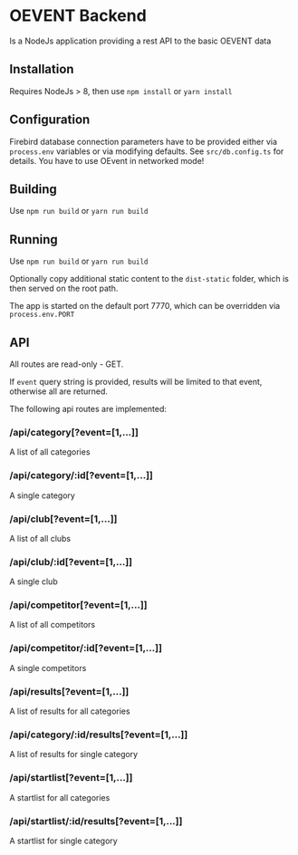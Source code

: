 # OEVENT Backend

Is a NodeJs application providing a rest API to the basic OEVENT data

## Installation
Requires NodeJs > 8, then use
`npm install` or `yarn install`

## Configuration
Firebird database connection parameters have to be provided either via `process.env` variables or via modifying defaults. See `src/db.config.ts` for details. You have to use OEvent in networked mode!

## Building
Use `npm run build` or `yarn run build`

## Running
Use `npm run build` or `yarn run build`

Optionally copy additional static content to the `dist-static` folder, which is then served on the root path.

The app is started on the default port 7770, which can be overridden via `process.env.PORT`

## API
All routes are read-only - GET.

If `event` query string is provided, results will be limited to that event, otherwise all are returned.

The following api routes are implemented:

### /api/category[?event=[1,...]]
A list of all categories

### /api/category/:id[?event=[1,...]]
A single category

### /api/club[?event=[1,...]]
A list of all clubs

### /api/club/:id[?event=[1,...]]
A single club

### /api/competitor[?event=[1,...]]
A list of all competitors

### /api/competitor/:id[?event=[1,...]]
A single competitors

### /api/results[?event=[1,...]]
A list of results for all categories

### /api/category/:id/results[?event=[1,...]]
A list of results for single category

### /api/startlist[?event=[1,...]]
A startlist for all categories

### /api/startlist/:id/results[?event=[1,...]]
A startlist for single category
